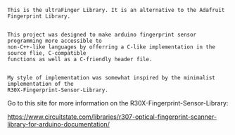     This is the ultraFinger Library. It is an alternative to the Adafruit Fingerprint Library.

    
    This project was designed to make arduino fingerprint sensor programming more accessible to 
    non-C++-like languages by offerring a C-like implementation in the source flie, C-compatible
    functions as well as a C-friendly header file. 
    

    My style of implementation was somewhat inspired by the minimalist implementation of the 
    R30X-Fingerprint-Sensor-Library. 

Go to this site for more information on the R30X-Fingerprint-Sensor-Library: 

https://www.circuitstate.com/libraries/r307-optical-fingerprint-scanner-library-for-arduino-documentation/
